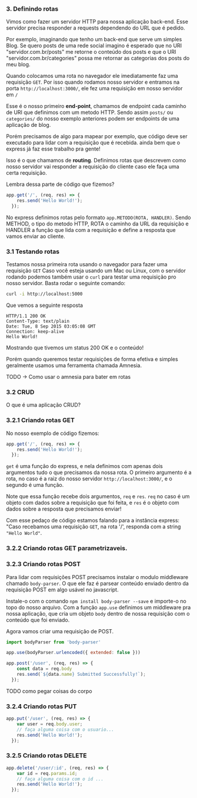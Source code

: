 
### 3. Definindo rotas

Vimos como fazer um servidor HTTP para nossa aplicação back-end. Esse servidor precisa responder a requests dependendo do URL que é pedido.

Por exemplo, imaginando que tenho um back-end que serve um simples Blog. Se quero posts de uma rede social imagino é esperado que no URI "servidor.com.br/posts" me retorne o conteúdo dos posts e que o URI "servidor.com.br/categories" possa me retornar as categorias dos posts do meu blog.

Quando colocamos uma rota no navegador ele imediatamente faz uma requisição `GET`. Por isso quando rodamos nosso servidor e entramos na porta `http://localhost:3000/`, ele fez uma requisição em nosso servidor em `/`

Esse é o nosso primeiro **end-point**, chamamos de endpoint cada caminho de URI que definimos com um metodo HTTP. Sendo assim `posts/` ou `categories/` do nosso exemplo anteriores podem ser endpoints de uma aplicação de blog.

Porém precisamos de algo para mapear por exemplo, que código deve ser executado para lidar com a requisição que é recebida. ainda bem que o express já faz esse trabalho pra gente!
 
Isso é o que chamamos de **routing**. Definimos rotas que descrevem como nosso servidor vai responder a requisição do cliente caso ele faça uma certa requisição.

Lembra dessa parte de código que fizemos?

```javascript
app.get('/', (req, res) => {
    res.send('Hello World!');
  });
```

No express definimos rotas pelo formato `app.METODO(ROTA, HANDLER)`. Sendo METHOD, o tipo do metodo HTTP, ROTA o caminho da URL da requisição e HANDLER a função que lida com a requisição e define a resposta que vamos enviar ao cliente.

### 3.1 Testando rotas

Testamos nossa primeira rota usando o navegador para fazer uma requisição `GET`
Caso você esteja usando um Mac ou Linux, com o servidor rodando podemos também usar o `curl` para testar uma requisição pro nosso servidor. Basta rodar o seguinte comando:
``` bash
curl -i http://localhost:5000
```

Que vemos a seguinte resposta

```
HTTP/1.1 200 OK 
Content-Type: text/plain 
Date: Tue, 8 Sep 2015 03:05:08 GMT 
Connection: keep-alive 
Hello World!
```

Mostrando que tivemos um status 200 OK e o conteúdo!

Porém quando queremos testar requisições de forma efetiva e simples geralmente usamos uma ferramenta chamada Amnesia.

TODO -> Como usar o amnesia para bater em rotas

### 3.2 CRUD

O que é uma aplicação CRUD?

### 3.2.1 Criando rotas GET

No nosso exemplo de código fizemos:

```javascript
app.get('/', (req, res) => {
    res.send('Hello World!');
  });
```

`get` é uma função do express, e nela definimos com apenas dois argumentos tudo o que precisamos da nossa rota. O primeiro argumento é a rota, no caso é a raiz do nosso servidor `http://localhost:3000/`, e o segundo é uma função. 

Note que essa função recebe dois argumentos, `req` e `res`. `req` no caso é um objeto com dados sobre a requisição que foi feita, e `res` é o objeto com dados sobre a resposta que precisamos enviar! 

Com esse pedaço de código estamos falando para a instância express: "Caso recebamos uma requisição `GET`, na rota '/', responda com a string `"Hello World"`.

### 3.2.2 Criando rotas GET parametrizaveis.

### 3.2.3 Criando rotas POST

Para lidar com requisições POST precisamos instalar o modulo middleware chamado `body-parser`.
O que ele faz é parsear conteúdo enviado dentro da requisição POST em algo usável no javascript.

Instale-o com o comando `npm install body-parser --save` e importe-o no topo do nosso arquivo.
Com a função `app.use` definimos um middleware pra nossa aplicação, que cria um objeto `body` dentro de nossa requisição com o conteúdo que foi enviado.

Agora vamos criar uma requisição de POST.  
```javascript
import bodyParser from 'body-parser'

app.use(bodyParser.urlencoded({ extended: false }))

app.post('/user', (req, res) => {
    const data = req.body
    res.send(`${data.name} Submitted Successfully!`);
  });
```

TODO como pegar coisas do corpo

### 3.2.4 Criando rotas PUT

```javascript
app.put('/user', (req, res) => {
    var user = req.body.user;
    // faça alguma coisa com o usuario...
    res.send('Hello World!');
  });
```

### 3.2.5 Criando rotas DELETE

```javascript
app.delete('/user/:id', (req, res) => {
    var id = req.params.id;
    // faça alguma coisa com o id ...
    res.send('Hello World!');
  });
```
